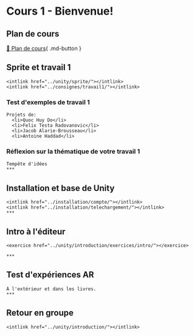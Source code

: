 # Cours 1 - Bienvenue!

## Plan de cours
[📁 Plan de cours](https://cmontmorency365-my.sharepoint.com/:b:/g/personal/lora_boisvert_cmontmorency_qc_ca/EUBSOd1XBz9FtlRAumIpoawBQ0eIzPaiSnY55lTuNJ2AIQ?e=Bo5TuD){ .md-button }   <br>
     

## Sprite et travail 1
    <intlink href="../unity/sprite/"></intlink>
    <intlink href="../consignes/travail1/"></intlink>
    
### Test d'exemples de travail 1
    Projets de: 
      <li>Quoc Huy Do</li>
      <li>Felix Testa Radovanovic</li>
      <li>Jacob Alarie-Brousseau</li>
      <li>Antoine Haddad</li>
       

### Réflexion sur la thématique de votre travail 1
    Tempête d'idées   
    ***  

## Installation et base de Unity
    <intlink href="../installation/compte/"></intlink>
    <intlink href="../installation/telechargement/"></intlink>
    ***  

## Intro à l'éditeur 
    <exercice href="../unity/introduction/exercices/intro/"></exercice>
 
    ***  
    
## Test d'expériences AR
    À l'extérieur et dans les livres.   
    ***  
## Retour en groupe 
    <intlink href="../unity/introduction/"></intlink>   
